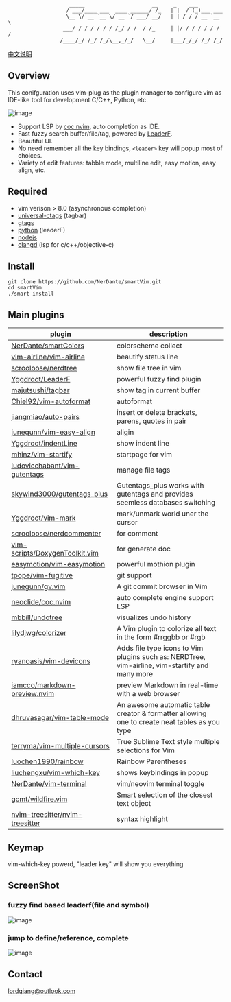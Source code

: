 
                        _____                      __     _    ___           
                       / ___/____ ___  ____ ______/ /_   | |  / (_)___ ___   
                       \__ \/ __ `__ \/ __ `/ ___/ __/   | | / / / __ `__ \  
                      ___/ / / / / / / /_/ / /  / /_     | |/ / / / / / / /  
                     /____/_/ /_/ /_/\__,_/_/   \__/     |___/_/_/ /_/ /_/   

[中文说明](https://github.com/NerDante/smartVim/blob/master/README_CN.md)
## Overview
This conifguration uses vim-plug as the plugin manager to configure vim as IDE-like tool for development C/C++, Python, etc.
    
![image](https://i.loli.net/2020/06/13/5Zcjdt8W6s13IUi.jpg)
- Support LSP by [coc.nvim](https://github.com/neoclide/coc.nvim), auto completion as IDE.
- Fast fuzzy search buffer/file/tag, powered by [LeaderF](https://github.com/Yggdroot/LeaderF).
- Beautiful UI.
- No need remember all the key bindings, `<leader>` key will popup most of choices.
- Variety of edit features: tabble mode, multiline edit, easy motion, easy align, etc.


## Required
- vim verison > 8.0 (asynchronous completion)
- [universal-ctags](https://github.com/universal-ctags/ctags) (tagbar)
- [gtags](https://www.gnu.org/software/global)
- [python](https://www.python.org) (leaderF)
- [nodejs](https://nodejs.org/en/)
- [clangd](https://clang.llvm.org/extra/clangd/Installation.html) (lsp for c/c++/objective-c)

## Install
```
git clone https://github.com/NerDante/smartVim.git
cd smartVim
./smart install
```
## Main plugins
 plugin                                                                                | description
 --------                                                                              | -------------
 [NerDante/smartColors](https://github.com/NerDante/smartColors)                       | colorscheme collect
 [vim-airline/vim-airline](https://github.com/vim-airline/vim-airline)                 | beautify status line
 [scrooloose/nerdtree](https://github.com/scrooloose/nerdtree)                         | show file tree in vim
 [Yggdroot/LeaderF](https://github.com/Yggdroot/LeaderF)                               | powerful fuzzy find plugin
 [majutsushi/tagbar](https://github.com/majutsushi/tagbar)                             | show tag in current buffer
 [Chiel92/vim-autoformat](https://github.com/Chiel92/vim-autoformat)                   | autoformat
 [jiangmiao/auto-pairs](https://github.com/jiangmiao/auto-pairs)                       | insert or delete brackets, parens, quotes in pair
 [junegunn/vim-easy-align](https://github.com/junegunn/vim-easy-align)                 | aligin
 [Yggdroot/indentLine](https://github.com/Yggdroot/indentLine)                         | show indent line
 [mhinz/vim-startify](https://github.com/mhinz/vim-startify)                           | startpage for vim
 [ludovicchabant/vim-gutentags](https://github.com/ludovicchabant/vim-gutentags)       | manage file tags
 [skywind3000/gutentags_plus](https://github.com/skywind3000/gutentags_plus)           | Gutentags_plus works with gutentags and provides seemless databases switching
 [Yggdroot/vim-mark](https://github.com/Yggdroot/vim-mark)                             | mark/unmark world uner the cursor
 [scrooloose/nerdcommenter](https://github.com/scrooloose/nerdcommenter)               | for comment
 [vim-scripts/DoxygenToolkit.vim](https://github.com/vim-scripts/DoxygenToolkit.vim)   | for generate doc
 [easymotion/vim-easymotion](https://github.com/easymotion/vim-easymotion)             | powerful mothion plugin
 [tpope/vim-fugitive](https://github.com/tpope/vim-fugitive)                           | git support
 [junegunn/gv.vim](https://github.com/junegunn/gv.vim)                                 | A git commit browser in Vim
 [neoclide/coc.nvim](https://github.com/neoclide/coc.nvim)                             | auto complete engine support LSP
 [mbbill/undotree](https://github.com/mbbill/undotree)                                 | visualizes undo history
 [lilydjwg/colorizer](https://github.com/lilydjwg/colorizer)                           | A Vim plugin to colorize all text in the form #rrggbb or #rgb
 [ryanoasis/vim-devicons](https://github.com/ryanoasis/vim-devicons)                   | Adds file type icons to Vim plugins such as: NERDTree, vim-airline, vim-startify and many more
 [iamcco/markdown-preview.nvim](https://github.com/iamcco/markdown-preview.vim)        | preview Markdown in real-time with a web browser
 [dhruvasagar/vim-table-mode](https://github.com/dhruvasagar/vim-table-mode)           | An awesome automatic table creator & formatter allowing one to create neat tables as you type
 [terryma/vim-multiple-cursors](https://github.com/terryma/vim-multiple-cursors)       | True Sublime Text style multiple selections for Vim
 [luochen1990/rainbow](https://github.com/luochen1990/rainbow)                         | Rainbow Parentheses
 [liuchengxu/vim-which-key](https://github.com/liuchengxu/vim-which-key)               | shows keybindings in popup
 [NerDante/vim-terminal](https://github.com/NerDante/vim-terminal)                     | vim/neovim terminal toggle
 [gcmt/wildfire.vim](https://github.com/gcmt/wildfire.vim)                             | Smart selection of the closest text object
 [nvim-treesitter/nvim-treesitter](https://github.com/nvim-treesitter/nvim-treesitter) | syntax highlight

## Keymap
vim-which-key powerd, "leader key" will show you everything

## ScreenShot

### fuzzy find based leaderf(file and symbol)
![image](https://i.loli.net/2020/06/13/78qCRHvD6VlJzn3.gif)

### jump to define/reference, complete
![image](https://i.loli.net/2020/06/13/6vi3x1Q7u4etISB.gif)


## Contact
lordqiang@outlook.com
